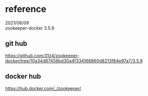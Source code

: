 # reference

2021/06/09 <br />
zookeeper-docker 3.5.9

## git hub

https://github.com/31z4/zookeeper-docker/tree/10a34d67458bd30a4f334166860d8213f84e97a7/3.5.9

## docker hub

https://hub.docker.com/_/zookeeper/
